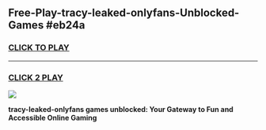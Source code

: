 
## Free-Play-tracy-leaked-onlyfans-Unblocked-Games #eb24a
<h3>
<a href="https://news.freeplayer.one?title=tracy-leaked-onlyfans&ref=8M">CLICK TO PLAY</a></h3>
<hr>

<h3>
<a href="https://news.freeplayer.one?title=tracy-leaked-onlyfans&ref=8M">CLICK 2 PLAY</a>
  
</h3>

<a href="https://news.freeplayer.one?title=tracy-leaked-onlyfans&ref=8M"><img src="https://clearcache.store/games.png"></a>


**tracy-leaked-onlyfans games unblocked: Your Gateway to Fun and Accessible Online Gaming**
